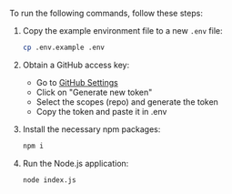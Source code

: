 To run the following commands, follow these steps:

1. Copy the example environment file to a new `.env` file:

   ```sh
   cp .env.example .env
   ```

2. Obtain a GitHub access key:

   - Go to [GitHub Settings](https://github.com/settings/tokens)
   - Click on "Generate new token"
   - Select the scopes (repo) and generate the token
   - Copy the token and paste it in .env

3. Install the necessary npm packages:

   ```sh
   npm i
   ```

4. Run the Node.js application:
   ```sh
   node index.js
   ```
